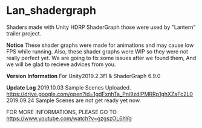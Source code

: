 # Lan_shadergraph
Shaders made with Unity HDRP ShaderGraph  those were used by "Lantern" trailer project.

**Notice**
These shader graphs were made for animations and may cause low FPS while running. 
Also, these shader graphs were WIP so they were not really perfect yet.
We are going to fix some issues after we found them, And we will be glad to recieve advices from you. 

**Version Information**
For Unity2019.2.3f1 & ShaderGraph 6.9.0

**Update Log**
2019.10.03 Sample Scenes Uploaded. https://drive.google.com/open?id=1gdFxnhTa_Pni9zdIPMRRp1ghXZaFc2L0
2019.09.24 Sample Scenes are not get ready yet now.

FOR MORE INFORMATIONS, PLEASE GO TO
https://www.youtube.com/watch?v=gzgszOL6hYg
